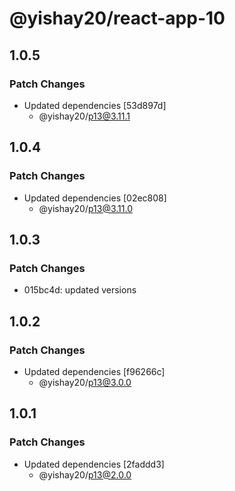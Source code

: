 # @yishay20/react-app-10

## 1.0.5

### Patch Changes

- Updated dependencies [53d897d]
  - @yishay20/p13@3.11.1

## 1.0.4

### Patch Changes

- Updated dependencies [02ec808]
  - @yishay20/p13@3.11.0

## 1.0.3

### Patch Changes

- 015bc4d: updated versions

## 1.0.2

### Patch Changes

- Updated dependencies [f96266c]
  - @yishay20/p13@3.0.0

## 1.0.1

### Patch Changes

- Updated dependencies [2faddd3]
  - @yishay20/p13@2.0.0
